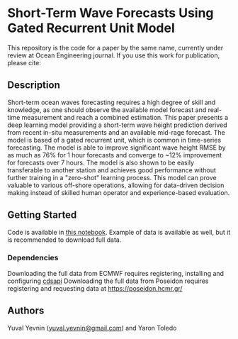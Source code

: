 # Short-Term Wave Forecasts Using Gated Recurrent Unit Model

This repository is the code for a paper by the same name, currently under review at Ocean Engineering journal. 
If you use this work for publication, please cite:


## Description

Short-term ocean waves forecasting requires a high degree of skill and knowledge, as one should observe the available model forecast and real-time measurement and reach a combined estimation. This paper presents a deep learning model providing a short-term wave height prediction derived from recent in-situ measurements and an available mid-rage forecast. The model is based of a gated recurrent unit, which is common in time-series forecasting. The model is able to improve significant wave height RMSE by as much as 76% for 1 hour forecasts and converge to ~12% improvement for forecasts over 7 hours. The model is also shown to be easily transferable to another station and achieves good performance without further training in a "zero-shot" learning process. This model can prove valuable to various off-shore operations, allowing for data-driven decision making instead of skilled human operator and experience-based evaluation.

## Getting Started

Code is available in [this notebook](https://github.com/yuvalyevnin/GRU_buoy/blob/master/Final.ipynb). Example of data is available as well, but it is recommended to download full data.

### Dependencies

Downloading the full data from ECMWF requires registering, installing and configuring [cdsapi](https://cds.climate.copernicus.eu/api-how-to)
Downloading the full data from Poseidon requires registering and requesting data at https://poseidon.hcmr.gr/

## Authors

Yuval Yevnin (yuval.yevnin@gmail.com) and Yaron Toledo
